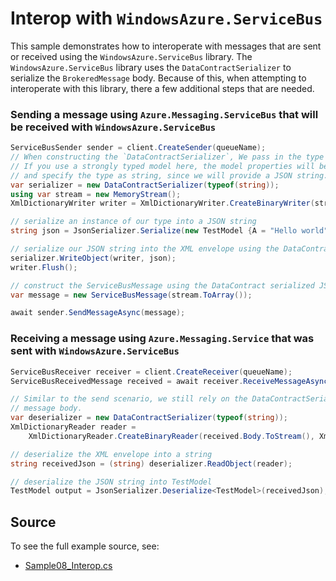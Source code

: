 # Interop with `WindowsAzure.ServiceBus`

This sample demonstrates how to interoperate with messages that are sent or received using the `WindowsAzure.ServiceBus` library. The `WindowsAzure.ServiceBus` library uses the `DataContractSerializer` to serialize the `BrokeredMessage` body. Because of this, when attempting to interoperate with this library, there a few additional steps that are needed.

### Sending a message using `Azure.Messaging.ServiceBus` that will be received with `WindowsAzure.ServiceBus`

```C# Snippet:ServiceBusInteropSend
ServiceBusSender sender = client.CreateSender(queueName);
// When constructing the `DataContractSerializer`, We pass in the type for the model, which can be a strongly typed model or some pre-serialized data.
// If you use a strongly typed model here, the model properties will be serialized into XML. Since JSON is more commonly used, we will use it in our example, and
// and specify the type as string, since we will provide a JSON string.
var serializer = new DataContractSerializer(typeof(string));
using var stream = new MemoryStream();
XmlDictionaryWriter writer = XmlDictionaryWriter.CreateBinaryWriter(stream);

// serialize an instance of our type into a JSON string
string json = JsonSerializer.Serialize(new TestModel {A = "Hello world", B = 5, C = true});

// serialize our JSON string into the XML envelope using the DataContractSerializer
serializer.WriteObject(writer, json);
writer.Flush();

// construct the ServiceBusMessage using the DataContract serialized JSON
var message = new ServiceBusMessage(stream.ToArray());

await sender.SendMessageAsync(message);
```

### Receiving a message using `Azure.Messaging.Service` that was sent with `WindowsAzure.ServiceBus`

```C# Snippet:ServiceBusInteropReceive
ServiceBusReceiver receiver = client.CreateReceiver(queueName);
ServiceBusReceivedMessage received = await receiver.ReceiveMessageAsync();

// Similar to the send scenario, we still rely on the DataContractSerializer and we use string as our type because we are expecting a JSON
// message body.
var deserializer = new DataContractSerializer(typeof(string));
XmlDictionaryReader reader =
    XmlDictionaryReader.CreateBinaryReader(received.Body.ToStream(), XmlDictionaryReaderQuotas.Max);

// deserialize the XML envelope into a string
string receivedJson = (string) deserializer.ReadObject(reader);

// deserialize the JSON string into TestModel
TestModel output = JsonSerializer.Deserialize<TestModel>(receivedJson);
```

## Source

To see the full example source, see:

* [Sample08_Interop.cs](https://github.com/Azure/azure-sdk-for-net/blob/main/sdk/servicebus/Azure.Messaging.ServiceBus/tests/Samples/Sample08_Interop.cs)
